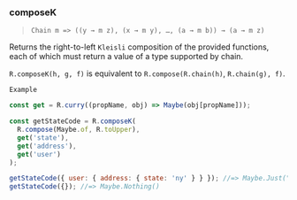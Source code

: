 ### composeK

> `Chain m => ((y → m z), (x → m y), …, (a → m b)) → (a → m z)`

Returns the right-to-left `Kleisli` composition of the provided functions, each of which must return a value of a type supported by chain.

`R.composeK(h, g, f)` is equivalent to `R.compose(R.chain(h)`, `R.chain(g), f)`.

`Example`

```js
const get = R.curry((propName, obj) => Maybe(obj[propName]));

const getStateCode = R.composeK(
  R.compose(Maybe.of, R.toUpper),
  get('state'),
  get('address'),
  get('user')
);

getStateCode({ user: { address: { state: 'ny' } } }); //=> Maybe.Just("NY")
getStateCode({}); //=> Maybe.Nothing()
```

